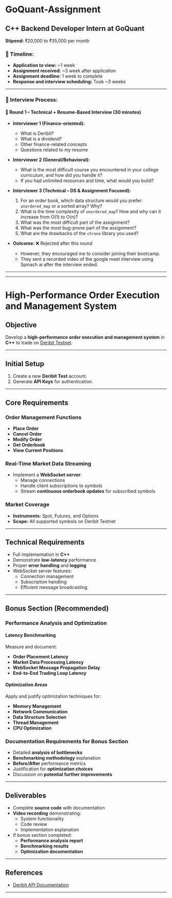 # GoQuant-Assignment
## C++ Backend Developer Intern at GoQuant

**Stipend:** ₹20,000 to ₹35,000 per month

### 📅 Timeline:

- **Application to view:** ~1 week  
- **Assignment received:** ~3 week after application  
- **Assignment deadline:** 1 week to complete  
- **Response and interview scheduling:** Took ~3 weeks  

---

### 🧠 Interview Process:

#### 🔹 Round 1 – Technical + Resume-Based Interview (30 minutes)

- **Interviewer 1 (Finance-oriented):**
  - What is Deribit?
  - What is a dividend?
  - Other finance-related concepts
  - Questions related to my resume

- **Interviewer 2 (General/Behavioral):**
  - What is the most difficult course you encountered in your college curriculum, and how did you handle it?
  - If you had unlimited resources and time, what would you build?

- **Interviewer 3 (Technical – DS & Assignment Focused):**
  1. For an order book, which data structure would you prefer: `unordered_map` or a sorted array? Why?
  2. What is the time complexity of `unordered_map`? How and why can it increase from O(1) to O(n)?
  3. What was the most difficult part of the assignment?
  4. What was the most bug-prone part of the assignment?
  5. What are the drawbacks of the `chrono` library you used?

- **Outcome:** ❌ Rejected after this round  
  - However, they encouraged me to consider joining their bootcamp.
  - They sent a recorded video of the google meet interview using Spinach ai after the interview ended.

---
_____________________________________________________________________________________
# High-Performance Order Execution and Management System

## Objective
Develop a **high-performance order execution and management system** in **C++** to trade on [Deribit Testnet](https://test.deribit.com/).

---

## Initial Setup
1. Create a new **Deribit Test** account.
2. Generate **API Keys** for authentication.

---

## Core Requirements

### Order Management Functions
- **Place Order**
- **Cancel Order**
- **Modify Order**
- **Get Orderbook**
- **View Current Positions**

### Real-Time Market Data Streaming
- Implement a **WebSocket server**:
  - Manage connections
  - Handle client subscriptions to symbols
  - Stream **continuous orderbook updates** for subscribed symbols

### Market Coverage
- **Instruments:** Spot, Futures, and Options
- **Scope:** All supported symbols on Deribit Testnet

---

## Technical Requirements
- Full implementation in **C++**
- Demonstrate **low-latency** performance
- Proper **error handling** and **logging**
- WebSocket server features:
  - Connection management
  - Subscription handling
  - Efficient message broadcasting

---

## Bonus Section (Recommended)

### Performance Analysis and Optimization

#### Latency Benchmarking
Measure and document:
- **Order Placement Latency**
- **Market Data Processing Latency**
- **WebSocket Message Propagation Delay**
- **End-to-End Trading Loop Latency**

#### Optimization Areas
Apply and justify optimization techniques for:
- **Memory Management**
- **Network Communication**
- **Data Structure Selection**
- **Thread Management**
- **CPU Optimization**

### Documentation Requirements for Bonus Section
- Detailed **analysis of bottlenecks**
- **Benchmarking methodology** explanation
- **Before/After** performance metrics
- Justification for **optimization choices**
- Discussion on **potential further improvements**

---

## Deliverables
- Complete **source code** with documentation
- **Video recording** demonstrating:
  - System functionality
  - Code review
  - Implementation explanation
- If bonus section completed:
  - **Performance analysis report**
  - **Benchmarking results**
  - **Optimization documentation**

---

## References
- [Deribit API Documentation](https://docs.deribit.com/)

---

